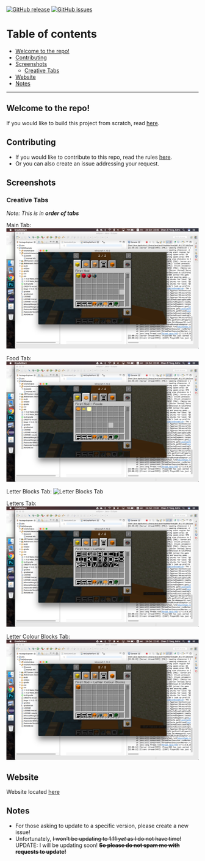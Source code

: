 <!--START BADGES-->
[![GitHub release](https://img.shields.io/github/release/Chan4077/First-Mod.svg)]()
[![GitHub issues](https://img.shields.io/github/issues/Chan4077/First-Mod.svg)]()

<!--END BADGES-->
# Table of contents
- [Welcome to the repo!](#welcome-to-the-repo-)
- [Contributing](#contributing)
- [Screenshots](#screenshots)
  - [Creative Tabs](#creative-tabs)
- [Website](#website)
- [Notes](#notes)

---
## Welcome to the repo!
If you would like to build this project from scratch, read [here](/README.txt).

## Contributing
* If you would like to contribute to this repo, read the rules [here](/.github/CONTRIBUTING.md).
* Or you can also create an issue addressing your request.

## Screenshots
### Creative Tabs
_Note: This is in **order of tabs**_

Main Tab:
![Main Tab](https://raw.githubusercontent.com/Chan4077/First-Mod/master/img/screenshots/tabs/main_tab.jpg)

Food Tab:
![Food Tab](https://raw.githubusercontent.com/Chan4077/First-Mod/master/img/screenshots/tabs/food_tab.jpg)

Letter Blocks Tab:
![Letter Blocks Tab](https://raw.githubusercontent.com/Chan4077/First-Mod/blob/master/img/screenshots/tabs/letter_blocks_tab.jpg)

Letters Tab:
![Letters Tab](https://raw.githubusercontent.com/Chan4077/First-Mod/master/img/screenshots/tabs/letters_tab.jpg)

Letter Colour Blocks Tab:
![Letter Colour Blocks Tab](https://raw.githubusercontent.com/Chan4077/First-Mod/master/img/screenshots/tabs/letter_colour_blocks_tab.jpg)

## Website
Website located [here](https://chan4077.github.io/First-Mod)

## Notes
* For those asking to update to a specific version, please create a new issue!
* Unfortunately, ~~I won't be updating to 1.11 _yet_ as I do not have time!~~ UPDATE: I will be updating soon! ~~**So please do not spam me with requests to update!**~~
